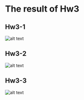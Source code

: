 # The result of Hw3
## Hw3-1
![alt text](/pics/image.png)

## Hw3-2
![alt text](/pics/image-1.png)

## Hw3-3
![alt text](/pics/image-2.png)